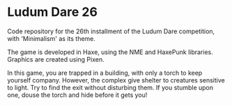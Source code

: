 Ludum Dare 26
=============

Code repository for the 26th installment of the Ludum Dare competition, with 'Minimalism' as its theme.

The game is developed in Haxe, using the NME and HaxePunk libraries. Graphics are created using Pixen.

In this game, you are trapped in a building, with only a torch to keep yourself company. However, the complex give shelter to creatures sensitive to light. Try to find the exit without disturbing them. If you stumble upon one, douse the torch and hide before it gets you!
